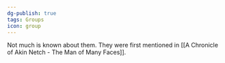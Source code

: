 ```yaml
---
dg-publish: true
tags: Groups
icon: group
---
```

Not much is known about them. They were first mentioned in [[A Chronicle of Akin Netch - The Man of Many Faces]].

